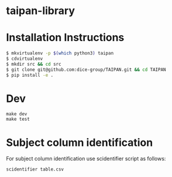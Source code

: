 # taipan-library

# Installation Instructions
```bash
$ mkvirtualenv -p $(which python3) taipan
$ cdvirtualenv
$ mkdir src && cd src
$ git clone git@github.com:dice-group/TAIPAN.git && cd TAIPAN
$ pip install -e .
```

# Dev
```
make dev
make test
```

# Subject column identification
For subject column identification use scidentifier script as follows:
```
scidentifier table.csv
```
